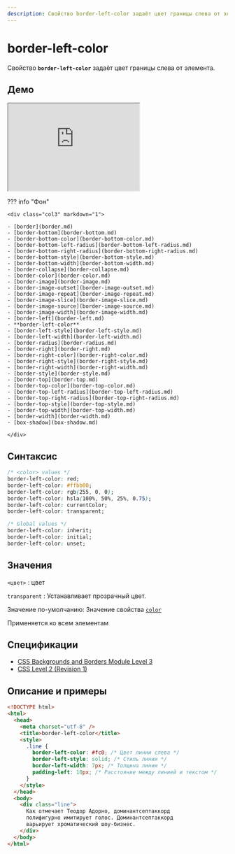 ```yaml
---
description: Свойство border-left-color задаёт цвет границы слева от элемента
---
```


# border-left-color

Свойство **`border-left-color`** задаёт цвет границы слева от элемента.

## Демо

<iframe class="interactive is-default-height" height="200" src="https://interactive-examples.mdn.mozilla.net/pages/css/border-left-color.html" title="MDN Web Docs Interactive Example" loading="lazy" data-readystate="complete"></iframe>

??? info "Фон"

    <div class="col3" markdown="1">

    - [border](border.md)
    - [border-bottom](border-bottom.md)
    - [border-bottom-color](border-bottom-color.md)
    - [border-bottom-left-radius](border-bottom-left-radius.md)
    - [border-bottom-right-radius](border-bottom-right-radius.md)
    - [border-bottom-style](border-bottom-style.md)
    - [border-bottom-width](border-bottom-width.md)
    - [border-collapse](border-collapse.md)
    - [border-color](border-color.md)
    - [border-image](border-image.md)
    - [border-image-outset](border-image-outset.md)
    - [border-image-repeat](border-image-repeat.md)
    - [border-image-slice](border-image-slice.md)
    - [border-image-source](border-image-source.md)
    - [border-image-width](border-image-width.md)
    - [border-left](border-left.md)
    - **border-left-color**
    - [border-left-style](border-left-style.md)
    - [border-left-width](border-left-width.md)
    - [border-radius](border-radius.md)
    - [border-right](border-right.md)
    - [border-right-color](border-right-color.md)
    - [border-right-style](border-right-style.md)
    - [border-right-width](border-right-width.md)
    - [border-style](border-style.md)
    - [border-top](border-top.md)
    - [border-top-color](border-top-color.md)
    - [border-top-left-radius](border-top-left-radius.md)
    - [border-top-right-radius](border-top-right-radius.md)
    - [border-top-style](border-top-style.md)
    - [border-top-width](border-top-width.md)
    - [border-width](border-width.md)
    - [box-shadow](box-shadow.md)

    </div>

## Синтаксис

```css
/* <color> values */
border-left-color: red;
border-left-color: #ffbb00;
border-left-color: rgb(255, 0, 0);
border-left-color: hsla(100%, 50%, 25%, 0.75);
border-left-color: currentColor;
border-left-color: transparent;

/* Global values */
border-left-color: inherit;
border-left-color: initial;
border-left-color: unset;
```

## Значения

`<цвет>`
: цвет

`transparent`
: Устанавливает прозрачный цвет.

Значение по-умолчанию: Значение свойства [`color`](color.md)

Применяется ко всем элементам

## Спецификации

- [CSS Backgrounds and Borders Module Level 3](http://dev.w3.org/csswg/css3-background/#border-left-color)
- [CSS Level 2 (Revision 1)](http://www.w3.org/TR/CSS2/box.html#border-color-properties)

## Описание и примеры

```html
<!DOCTYPE html>
<html>
  <head>
    <meta charset="utf-8" />
    <title>border-left-color</title>
    <style>
      .line {
        border-left-color: #fc0; /* Цвет линии слева */
        border-left-style: solid; /* Стиль линии */
        border-left-width: 7px; /* Толщина линии */
        padding-left: 10px; /* Расстояние между линией и текстом */
      }
    </style>
  </head>
  <body>
    <div class="line">
      Как отмечает Теодор Адорно, доминантсептаккорд
      полифигурно имитирует голос. Доминантсептаккорд
      варьирует хроматический шоу-бизнес.
    </div>
  </body>
</html>
```
